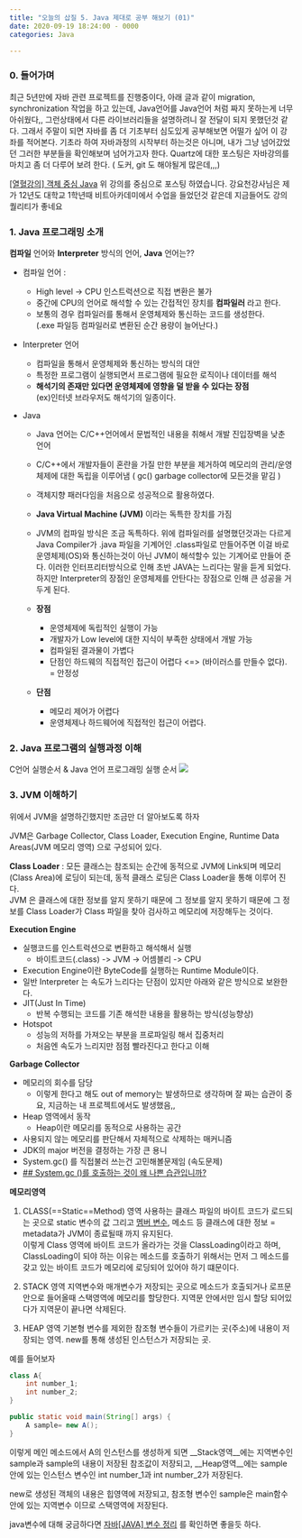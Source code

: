 ```yaml
---
title: "오늘의 삽질 5. Java 제대로 공부 해보기 (01)"
date: 2020-09-19 18:24:00 - 0000
categories: Java

---
```



### 0. 들어가며
최근 5년만에 자바 관련 프로젝트를 진행중이다, 아래 글과 같이 migration, synchronization 작업을 하고 있는데, Java언어를 Java언어 처럼 짜지 못하는게 너무 아쉬웠다,, 그런상태에서 다른 라이브러리들을 설명하려니 잘 전달이 되지 못했던것 같다.  그래서 주말이 되면 자바를 좀 더 기초부터 심도있게 공부해보면 어떨가 싶어 이 강좌를 적어본다. 기초라 하여 자바과정의 시작부터 하는것은 아니며, 내가 그냥 넘어갔었던 그러한 부분들을 확인해보며 넘어가고자 한다. Quartz에 대한 포스팅은 자바강의를 마치고 좀 더 다루어 보려 한다. ( 도커, git 도 해야될게 많은데,,,)


[[열혈강의] 객체 중심 Java](https://www.youtube.com/playlist?list=PL7mmuO705dG18OylhSqi8Ooao8eWsxahQ)
위 강의를 중심으로 포스팅 하였습니다. 강요천강사님은 제가 12년도 대학교 1학년때 비트아카데미에서 수업을 들었던것 같은데 지금들어도 강의 퀄리티가 좋네요

### 1. Java 프로그래밍 소개

__컴파일__ 언어와 __Interpreter__ 방식의 언어, __Java__ 언어는??

- 컴파일 언어 :
	- High level -> CPU 인스트럭션으로 직접 변환은 불가
	- 중간에 CPU의 언어로 해석할 수 있는 간접적인 장치를 __컴파일러__ 라고 한다.
	- 보통의 경우 컴파일러를 통해서 운영체제와 통신하는 코드를 생성한다.  
	(.exe 파일등 컴파일러로 변환된 순간 용량이 늘어난다.)

- Interpreter 언어
	- 컴파일을 통해서 운영체제와 통신하는 방식의 대안
	- 특정한 프로그램이 실행되면서 프로그램에 필요한 로직이나 데이터를 해석
	- __해석기의 존재만 있다면 운영체제에 영향을 덜 받을 수 있다는 장점__   
	(ex)인터넷 브라우저도 해석기의 일종이다.


- Java 
	- Java 언어는 C/C++언어에서 문법적인 내용을 취해서 개발 진입장벽을 낮춘 언어
	- C/C++에서 개발자들이 혼란을 가질 만한 부분을 제거하여 메모리의 관리/운영체제에 대한 독립을 이루어냄
	( gc() garbage collector에 모든것을 맡김 )
	- 객체지향 패러다임을 처음으로 성공적으로 활용하였다.
	- __Java Virtual Machine (JVM)__ 이라는 독특한 장치를 가짐
	- JVM의 컴파일 방식은 조금 독특하다. 위에 컴파일러를 설명했던것과는 다르게 Java Compiler가 .java 파일을 기계어인 .class파일로 만들어주면 이걸 바로 운영체제(OS)와 통신하는것이 아닌 JVM이 해석할수 있는 기계어로 만들어 준다. 이러한 인터프리터방식으로 인해 초반 JAVA는 느리다는 말을 듣게 되었다. 하지만 Interpreter의 장점인 운영체제를 안탄다는 장점으로 인해 큰 성공을 거두게 된다.
	
	- __장점__ 
		- 운영체제에 독립적인 실행이 가능
		- 개발자가 Low level에 대한 지식이 부족한 상태에서 개발 가능
		- 컴파일된 결과물이 가볍다
		- 단점인 하드웨의 직접적인 접근이 어렵다 <=> (바이러스를 만들수 없다). = 안정성

	- __단점__
		- 메모리 제어가 어렵다
		- 운영체제나 하드웨어에 직접적인 접근이 어렵다.


### 2. Java 프로그램의 실행과정 이해

C언어 실행순서 & Java 언어 프로그래밍 실행 순서
![](https://jjsk27.files.wordpress.com/2011/12/image_thumb74.png?w=576&h=3)





### 3. JVM 이해하기
위에서 JVM을 설명하긴했지만 조금만 더 알아보도록 하자

JVM은 Garbage Collector, Class Loader, Execution Engine, Runtime Data Areas(JVM 메모리 영역) 으로 구성되어 있다.

__Class Loader__ : 모든 클래스는 참조되는 순간에 동적으로 JVM에 Link되며 메모리(Class Area)에 로딩이 되는데, 동적 클래스 로딩은 Class Loader을 통해 이루어 진다.  
JVM 은 클래스에 대한 정보를 알지 못하기 때문에 그 정보를 알지 못하기 때문에 그 정보를 Class Loader가 Class 파일을 찾아 검사하고 메모리에 저장해두는 것이다. 

__Execution Engine__
- 실행코드를 인스트럭션으로 변환하고 해석해서 실행
	- 바이트코드(.class) -> JVM -> 어셈블리 -> CPU
- Execution Engine이란 ByteCode를 실행하는 Runtime Module이다.
- 일반 Interpreter 는 속도가 느리다는 단점이 있지만 아래와 같은 방식으로 보완한다.
- JIT(Just In Time)
	- 반복 수행되는 코드를 기존 해석한 내용을 활용하는 방식(성능향상)
- Hotspot
	- 성능의 저하를 가져오는 부분을 프로파일링 해서 집중처리
	- 처음엔 속도가 느리지만 점점 빨라진다고 한다고 이해

__Garbage Collector__
- 메모리의 회수를 담당
	- 이렇게 한다고 해도 out of memory는 발생하므로 생각하며 잘 짜는 습관이 중요, 지금하는 내 프로젝트에서도 발생했음,, 
- Heap 영역에서 동작
	- Heap이란 메모리를 동적으로 사용하는 공간
- 사용되지 않는 메모리를 판단해서 자체적으로 삭제하는 매커니즘
- JDK의 major 버전을 결정하는 가장 큰 용니
 - System.gc() 를 직접불러 쓰는건 고민해볼문제임 (속도문제)
 - [## System.gc ()를 호출하는 것이 왜 나쁜 습관입니까?](https://lottogame.tistory.com/1272)

__메모리영역__
1. CLASS(==Static==Method) 영역
	사용하는 클래스 파일의 바이트 코드가 로드되는 곳으로 static 변수의 값 그리고 [멤버 변수](https://ko.wikipedia.org/wiki/%EB%A9%A4%EB%B2%84_%EB%B3%80%EC%88%98), 메소드 등 클래스에 대한 정보 = metadata가 JVM이 종료될때 까지 유지된다.  
	이렇게 Class 영역에 바이트 코드가 올라가는 것을 ClassLoading이라고 하며, ClassLoading이 되야 하는 이유는 메소드를 호출하기 위해서는 먼저 그 메소드를 갖고 있는 바이트 코드가 메모리에 로딩되어 있어야 하기 떄문이다.

2. STACK 영역
	지역변수와 매개변수가 저장되는 곳으로 메소드가 호출되거나 로프문안으로 들어올때 스택영역에 메모리를 할당한다. 지역문 안에서만 임시 할당 되어있다가 지역문이 끝나면 삭제된다.

3. HEAP 영역 
	기본형 변수를 제외한 참조형 변수들이 가르키는 곳(주소)에 내용이 저장되는 영역. new를 통해 생성된 인스턴스가 저장되는 곳.

예를 들어보자

~~~java
class A{
	int number_1;
	int number_2;
}
~~~
~~~java
public static void main(String[] args) { 
	A sample= new A(); 
}
~~~
이렇게 메인 메소드에서 A의 인스턴스를 생성하게 되면 __Stack영역__에는 지역변수인 sample과 sample의 내용이 저장된 참조값이 저장되고, __Heap영역__에는 sample 안에 있는 인스턴스 변수인 int number_1과 int number_2가 저장된다.  

new로 생성된 객체의 내용은 힙영역에 저장되고, 참조형 변수인 sample은 main함수안에 있는 지역변수 이므로 스택영역에 저장된다.  

java변수에 대해 궁금하다면 [자바[JAVA] 변수 정리](https://sleepyeyes.tistory.com/28) 를 확인하면 좋을듯 하다.
